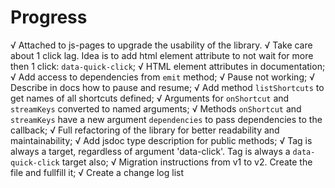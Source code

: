 # Progress

√ Attached to js-pages to upgrade the usability of the library.
√ Take care about 1 click lag. Idea is to add html element attribute to not wait for more then 1 click: `data-quick-click`;
√ HTML element attributes in documentation;
√ Add access to dependencies from `emit` method;
√ Pause not working;
√ Describe in  docs how to pause and resume;
√ Add method `listShortcuts` to get names of all shortcuts defined;
√ Arguments for `onShortcut` and `streamKeys` converted to named arguments;
√ Methods `onShortcut` and `streamKeys` have a new argument `dependencies` to pass dependencies to the callback;
√ Full refactoring of the library for better readability and maintainability;
√ Add jsdoc type description for public methods;
√ Tag <a> is always a target, regardless of argument 'data-click'. Tag <a> is always a `data-quick-click` target also;
√ Migration instructions from v1 to v2. Create the file and fullfill it;
√ Create a change log list